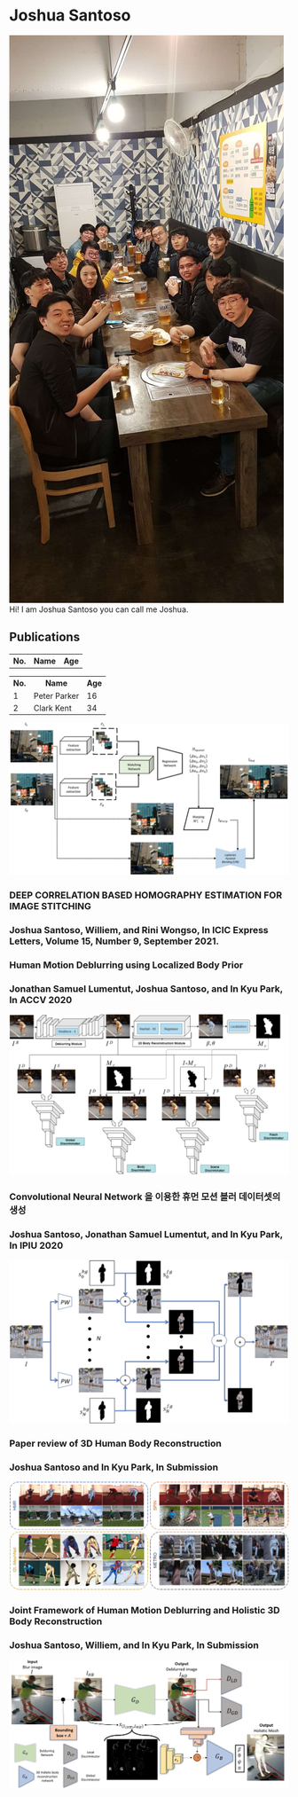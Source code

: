 # Joshua Santoso


<img src="assets/PP.JPEG" alt="hi" class="inline"/>
Hi! I am Joshua Santoso you can call me Joshua.

## Publications  
<table border="0" style="width:825px;"> 
    <tr>
        <th>No.</th>
        <th>Name</th>
        <th>Age</th>
    </tr>
</table>
<table border="0">
    <tr>
        <th>No.</th>
        <th>Name</th>
        <th>Age</th>
    </tr>
    <tr>
        <td>1</td>
        <td>Peter Parker</td>
        <td>16</td>
    </tr>
    <tr>
        <td>2</td>
        <td>Clark Kent</td>
        <td>34</td>
    </tr>
</table>
  
<img src="assets/2021/Journal/ICIC_EXPRESS_2021.png" alt="hi" class="inline"/>

### DEEP CORRELATION BASED HOMOGRAPHY ESTIMATION FOR IMAGE STITCHING
### Joshua Santoso, Williem, and Rini Wongso, In ICIC Express Letters, Volume 15, Number 9, September 2021. 

### Human Motion Deblurring using Localized Body Prior
### Jonathan Samuel Lumentut, Joshua Santoso, and In Kyu Park, In ACCV 2020
<img src="assets/2021/Conferences/ACCV_2020.png" alt="hi" class="inline"/>

### Convolutional Neural Network 을 이용한 휴먼 모션 블러 데이터셋의 생성
### Joshua Santoso, Jonathan Samuel Lumentut, and In Kyu Park, In IPIU 2020
<img src="assets/2021/Conferences/IPIU_2020.png" alt="hi" class="inline"/>

### Paper review of 3D Human Body Reconstruction
### Joshua Santoso and In Kyu Park, In Submission 
<img src="assets/2021/Journal/SUBM_2021.PNG" alt="hi" class="inline"/>

### Joint Framework of Human Motion Deblurring and Holistic 3D Body Reconstruction
### Joshua Santoso, Williem, and In Kyu Park, In Submission 
<img src="assets/2021/Conferences/ICCV_SUBM_2021.png" alt="hi" class="inline"/>

